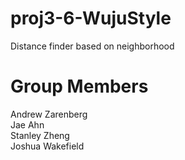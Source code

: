 proj3-6-WujuStyle
=================

Distance finder based on neighborhood


# Group Members
Andrew Zarenberg<br />
Jae Ahn<br />
Stanley Zheng<br />
Joshua Wakefield
